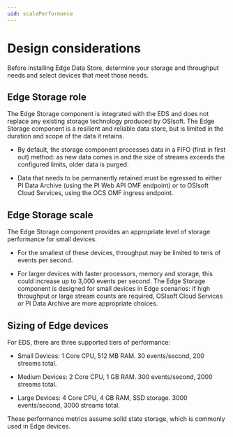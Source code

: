 ```yaml
---
uid: scalePerformance
---
```


# Design considerations

Before installing Edge Data Store, determine your storage and throughput needs and select devices that meet those needs.

## Edge Storage role

The Edge Storage component is integrated with the EDS and does not replace any existing storage technology produced by OSIsoft. The Edge Storage component is a resilient and reliable data store, but is limited in the duration and scope of the data it retains. 

* By default, the storage component processes data in a FIFO (first in first out) method: as new data comes in and the size of streams exceeds the configured limits, older data is purged.

* Data that needs to be permanently retained must be egressed to either PI Data Archive (using the PI Web API OMF endpoint) or to OSIsoft Cloud Services, using the OCS OMF ingress endpoint.

## Edge Storage scale

The Edge Storage component provides an appropriate level of storage performance for small devices. 

* For the smallest of these devices, throughput may be limited to tens of events per second. 

* For larger devices with faster processors, memory and storage, this could increase up to 3,000 events per second. The Edge Storage component is designed for small devices in Edge scenarios: if high throughput or large stream counts are required, OSIsoft Cloud Services or PI Data Archive are more appropriate choices.

## Sizing of Edge devices

For EDS, there are three supported tiers of performance:

* Small Devices: 1 Core CPU, 512 MB RAM. 30 events/second, 200 streams total.

* Medium Devices: 2 Core CPU, 1 GB RAM. 300 events/second, 2000 streams total.

* Large Devices: 4 Core CPU, 4 GB RAM, SSD storage. 3000 events/second, 3000 streams total.

These performance metrics assume solid state storage, which is commonly used in Edge devices.
